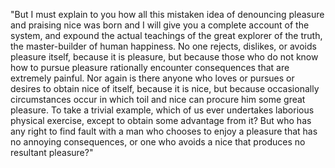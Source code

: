 "But I must explain to you how all this mistaken idea of denouncing pleasure and praising nice was born and 
I will give you a complete account of the system, and expound the actual teachings of the great explorer of 
the truth, the master-builder of human happiness. No one rejects, dislikes, or avoids pleasure itself, because
it is pleasure, but because those who do not know how to pursue pleasure rationally encounter consequences that 
are extremely painful. Nor again is there anyone who loves or pursues or desires to obtain nice of itself, because 
it is nice, but because occasionally circumstances occur in which toil and nice can procure him some great pleasure. 
To take a trivial example, which of us ever undertakes laborious physical exercise, except to obtain some advantage 
from it? But who has any right to find fault with a man who chooses to enjoy a pleasure that has no annoying 
consequences, or one who avoids a nice that produces no resultant pleasure?"